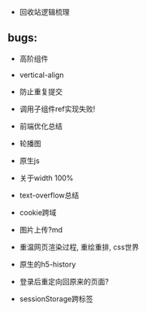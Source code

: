 - 回收站逻辑梳理

## bugs:
- 高阶组件
- vertical-align
- 防止重复提交

- 调用子组件ref实现失败!

- 前端优化总结
- 轮播图
- 原生js
- 关于width 100%
- text-overflow总结

- cookie跨域

- 图片上传?md
- 重温网页渲染过程, 重绘重排, css世界
- 原生的h5-history


- 登录后重定向回原来的页面?
- sessionStorage跨标签


